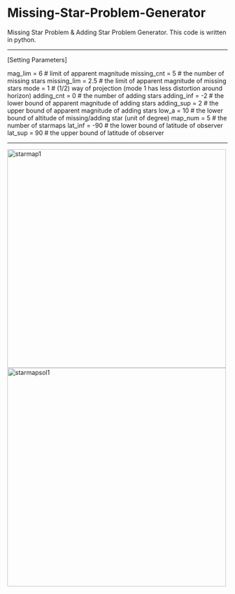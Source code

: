 # Missing-Star-Problem-Generator
Missing Star Problem &amp; Adding Star Problem Generator. This code is written in python.

-----
\[Setting Parameters\]

mag_lim = 6 # limit of apparent magnitude
missing_cnt = 5 # the number of missing stars
missing_lim = 2.5 # the limit of apparent magnitude of missing stars
mode = 1 # (1/2) way of projection (mode 1 has less distortion around horizon)
adding_cnt = 0 # the number of adding stars
adding_inf = -2 # the lower bound of apparent magnitude of adding stars
adding_sup = 2 # the upper bound of apparent magnitude of adding stars
low_a = 10 # the lower bound of altitude of missing/adding star (unit of degree)
map_num = 5 # the number of starmaps
lat_inf = -90 # the lower bound of latitude of observer
lat_sup = 90 # the upper bound of latitude of observer

-----
<img width="500" height="500" alt="starmap1" src="https://github.com/user-attachments/assets/49bf31f4-6188-455f-9a48-419b2c48620c" />
<img width="500" height="500" alt="starmapsol1" src="https://github.com/user-attachments/assets/66b83cad-58eb-40c4-8065-4baf897a0cd1" />

